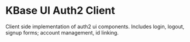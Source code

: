 # KBase UI Auth2 Client

Client side implementation of auth2 ui components. Includes login, logout, signup forms; account management, id linking.